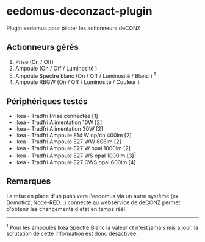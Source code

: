 # eedomus-deconzact-plugin

Plugin eedomus pour piloter les actionneurs deCONZ

## Actionneurs gérés

1. Prise (On / Off) 
2. Ampoule (On / Off / Luminosité   )
3. Ampoule Spectre blanc (On / Off / Luminosité / Blanc ) <sup>1</sup>
4. Ampoule RBGW (On / Off / Luminosité / Couleur )

## Périphériques testés 

* Ikea - Tradfri Prise connectée [1]
* Ikea - Tradfri Alimentation 10W [2]
* Ikea - Tradfri Alimentation 30W [2] 
* Ikea - Tradfri Ampoule E14 W op/ch 400lm [2]
* Ikea - Tradfri Ampoule E27 WW 806lm [2]
* Ikea - Tradfri Ampoule E27 W opal 1000lm [2]
* Ikea - Tradfri Ampoule E27 WS opal 1000lm [3]<sup>1</sup>
* Ikea - Tradfri Ampoule E27 CWS opal 600lm [4]

## Remarques 
La mise en place d'un push vers l'eedomus via un autre système (ex Domoticz, Node-RED...) connecté au webservice de deCONZ permet d'obtenir les changements d'etat en temps réèl.

---
<sup>1</sup> Pour les ampoules Ikea Spectre Blanc la valeur ct n'est jamais mis a jour. la scrutation de cette information est donc desactivée.

